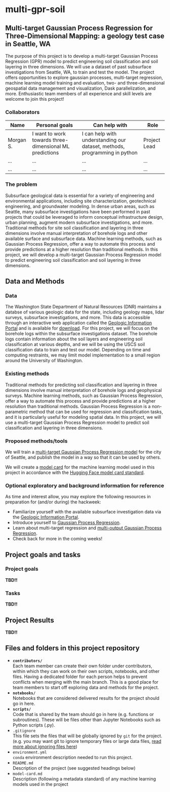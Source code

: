 # multi-gpr-soil

## Multi-target Gaussian Process Regression for Three-Dimensional Mapping: a geology test case in Seattle, WA

The purpose of this project is to develop a multi-target Gaussian Process Regression (GPR) model to predict engineering soil classification and soil layering in three dimensions. We will use a dataset of past subsurface investigations from Seattle, WA, to train and test the model. The project offers opportunities to explore gaussian processes, multi-target regression, machine learning model training and evaluation, two- and three-dimensional geospatial data management and visualization, Dask parallelization, and more. Enthusiastic team members of all experience and skill levels are welcome to join this project! 

### Collaborators

| Name | Personal goals | Can help with | Role |
| ------------- | ------------- | ------------- | ------------- |
| Morgan S. | I want to work towards three-dimensional ML predictions  | I can help with understanding our dataset, methods, programming in python  | Project Lead |
| ... | ... | ... | ... |
| ... | ... | ... | ... |

### The problem

Subsurface geological data is essential for a variety of engineering and environmental applications, including site characterization, geotechnical engineering, and groundwater modeling. In dense urban areas, such as Seattle, many subsurface investigations have been performed in past projects that could be leveraged to inform conceptual infrastructure design, urban planning, augment modern subsurface investigations, and more. Traditional methods for site soil classification and layering in three dimensions involve manual interpretation of borehole logs and other available surface and subsurface data. Machine learning methods, such as Gaussian Process Regression, offer a way to automate this process and provide predictions at a higher resolution than traditional methods. In this project, we will develop a multi-target Gaussian Process Regression model to predict engineering soil classification and soil layering in three dimensions.

## Data and Methods

### Data

The Washington State Department of Natural Resources (DNR) maintains a databse of various geologic data for the state, including geology maps, lidar surveys, subsurface investigations, and more. This data is accessible through an interactive web application called the [Geologic Information Portal](https://www.dnr.wa.gov/geologyportal) and is available for [download](https://www.dnr.wa.gov/programs-and-services/geology/publications-and-data/gis-data-and-databases). For this project, we will focus on the borehole logs within the subsurface investigations dataset. The borehole logs contain information about the soil layers and engineering soil classification at various depths, and we will be using the USCS soil classification data to train and test our model. Depending on time and computing restraints, we may limit model implementation to a small region around the University of Washington.

### Existing methods

Traditional methods for predicting soil classification and layering in three dimensions involve manual interpretation of borehole logs and geophysical surveys. Machine learning methods, such as Gaussian Process Regression, offer a way to automate this process and provide predictions at a higher resolution than traditional methods. Gaussian Process Regression is a non-parametric method that can be used for regression and classification tasks, and it is particularly useful for modeling spatial data. In this project, we will use a multi-target Gaussian Process Regression model to predict soil classification and layering in three dimensions.

### Proposed methods/tools

We will train a [multi-target Gaussian Process Regression model](https://link.springer.com/article/10.1007/s10994-022-06170-3) for the city of Seattle, and publish the model in a way so that it can be used by others.  

We will create a [model card](model-card.md) for the machine learning model used in this project in accordance with the [Hugging Face model card standard](https://huggingface.co/model-cards).

### Optional exploratory and background information for reference

As time and interest allow, you may explore the following resources in preparation for (and/or during) the hackweek:
* Familiarize yourself with the available subsurface investigation data via the [Geologic Information Portal](https://www.dnr.wa.gov/geologyportal).
* Introduce yourself to [Gaussian Process Regression](https://link.springer.com/article/10.1007/s10994-022-06170-3). 
* Learn about multi-target regression and [multi-output Gaussian Process Regression](https://link.springer.com/article/10.1007/s10994-022-06170-3).
* Check back for more in the coming weeks!

## Project goals and tasks

### Project goals

**TBD!!**

### Tasks

**TBD!!**

## Project Results

**TBD!!**

## Files and folders in this project repository

* **`contributors/`**
<br> Each team member can create their own folder under contributors, within which they can work on their own scripts, notebooks, and other files. Having a dedicated folder for each person helps to prevent conflicts when merging with the main branch. This is a good place for team members to start off exploring data and methods for the project.
* **`notebooks/`**
<br> Notebooks that are considered delivered results for the project should go in here.
* **`scripts/`**
<br> Code that is shared by the team should go in here (e.g. functions or subroutines). These will be files other than Jupyter Notebooks such as Python scripts (.py).
* `.gitignore`
<br> This file sets the files that will be globally ignored by `git` for the project. (e.g. you may want git to ignore temporary files or large data files, [read more about ignoring files here](https://docs.github.com/en/get-started/getting-started-with-git/ignoring-files))
* `environment.yml`
<br> `conda` environment description needed to run this project.
* `README.md`
<br> Description of the project (see suggested headings below)
* `model-card.md`
<br> Description (following a metadata standard) of any machine learning models used in the project